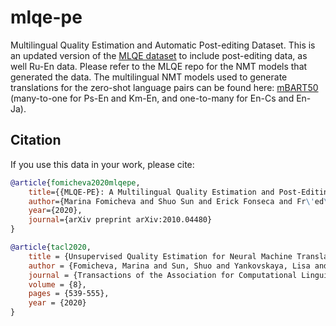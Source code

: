 # mlqe-pe
Multilingual Quality Estimation and Automatic Post-editing Dataset.
This is an updated version of the <a href="https://github.com/facebookresearch/mlqe">MLQE dataset</a> to include 
post-editing data, as well Ru-En data. Please refer to the MLQE repo for the NMT models that generated the data.
The multilingual NMT models used to generate translations for the zero-shot language pairs can be found here:
<a href="https://github.com/pytorch/fairseq/tree/master/examples/multilingual#mbart50-models">mBART50</a> (many-to-one for Ps-En and Km-En, 
and one-to-many for En-Cs and En-Ja).

## Citation

If you use this data in your work, please cite:

```bibtex
@article{fomicheva2020mlqepe,
    title={{MLQE-PE}: A Multilingual Quality Estimation and Post-Editing Dataset}, 
    author={Marina Fomicheva and Shuo Sun and Erick Fonseca and Fr\'ed\'eric Blain and Vishrav Chaudhary and Francisco Guzm\'an and Nina Lopatina and Lucia Specia and Andr\'e F.~T.~Martins},
    year={2020},
    journal={arXiv preprint arXiv:2010.04480}
}
```

```bibtex
@article{tacl2020,
    title = {Unsupervised Quality Estimation for Neural Machine Translation},
    author = {Fomicheva, Marina and Sun, Shuo and Yankovskaya, Lisa and Blain, Frédéric and Guzmán, Francisco and Fishel, Mark and Aletras, Nikolaos and Chaudhary, Vishrav and Specia, Lucia},
    journal = {Transactions of the Association for Computational Linguistics},
    volume = {8},
    pages = {539-555},
    year = {2020}
}
```

